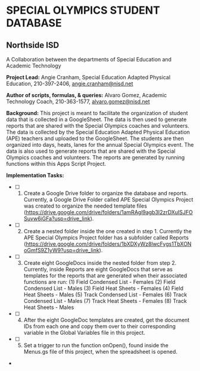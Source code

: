 # SPECIAL OLYMPICS STUDENT DATABASE
## Northside ISD
A Collaboration between the departments of Special Education and Academic Technology

**Project Lead:** Angie Cranham, Special Education Adapted Physical Education, 210-397-2406, [angie.cranham\@nisd.net](mailto:angie.cranham@nisd.net)

**Author of scripts, formulas, & queries:** Alvaro Gomez, Academic Technology Coach, 210-363-1577, [alvaro.gomez\@nisd.net](mailto:alvaro.gomez@nisd.net)

**Background:** This project is meant to facilitate the organization of student data that is collected in a GoogleSheet. The data is then used to generate reports that are shared with the Special Olympics coaches and volunteers. The data is collected by the Special Education Adapted Physical Education (APE) teachers and uploaded to the GoogleSheet. The students are then organized into days, heats, lanes for the annual Special Olympics event. The data is also used to generate reports that are shared with the Special Olympics coaches and volunteers. The reports are generated by running functions within this Apps Script Project.

**Implementation Tasks:**
- [ ] 1. Create a Google Drive folder to organize the database and reports. Currently, a Google Drive Folder called APE Special Olympics Project was created to organize the needed template files (https://drive.google.com/drive/folders/1amRAgl9agb3I2zrDXuISJFOSuvw6iGFa?usp=drive_link).
- [ ] 2. Create a nested folder inside the one created in step 1. Currently the APE Special Olympics Project folder has a subfolder called Reports (https://drive.google.com/drive/folders/1bXDXyWz8lwcFygs1TbXONoGmfS9Z1yW9?usp=drive_link).
- [ ] 3. Create eight GoogleDocs inside the nested folder from step 2. Currently, inside Reports are eight GoogleDocs that serve as templates for the reports that are generated when their associated functions are run:
    (1) Field Condensed List - Females
    (2) Field Condensed List - Males
    (3) Field Heat Sheets - Females
    (4) Field Heat Sheets - Males
    (5) Track Condensed List - Females
    (6) Track Condensed List - Males
    (7) Track Heat Sheets - Females
    (8) Track Heat Sheets - Males
- [ ] 4. After the eight GoogleDoc templates are created, get the document IDs from each one and copy them over to their corresponding variable in the Global Variables file in this project.
- [ ] 5. Set a trigger to run the function onOpen(), found inside the Menus.gs file of this project, when the spreadsheet is opened.
- 